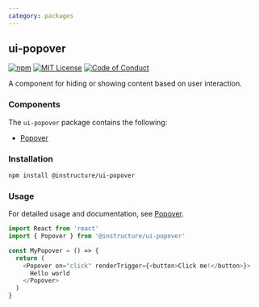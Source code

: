 ```yaml
---
category: packages
---
```


## ui-popover

[![npm][npm]][npm-url]
[![MIT License][license-badge]][license]
[![Code of Conduct][coc-badge]][coc]

A component for hiding or showing content based on user interaction.

### Components

The `ui-popover` package contains the following:

- [Popover](#Popover)

### Installation

```sh
npm install @instructure/ui-popover
```

### Usage

For detailed usage and documentation, see [Popover](#Popover).

```js
import React from 'react'
import { Popover } from '@instructure/ui-popover'

const MyPopover = () => {
  return (
    <Popover on="click" renderTrigger={<button>Click me!</button>}>
      Hello world
    </Popover>
  )
}
```

[npm]: https://img.shields.io/npm/v/@instructure/ui-popover.svg
[npm-url]: https://npmjs.com/package/@instructure/ui-popover
[license-badge]: https://img.shields.io/npm/l/instructure-ui.svg?style=flat-square
[license]: https://github.com/instructure/instructure-ui/blob/master/LICENSE
[coc-badge]: https://img.shields.io/badge/code%20of-conduct-ff69b4.svg?style=flat-square
[coc]: https://github.com/instructure/instructure-ui/blob/master/CODE_OF_CONDUCT.md
